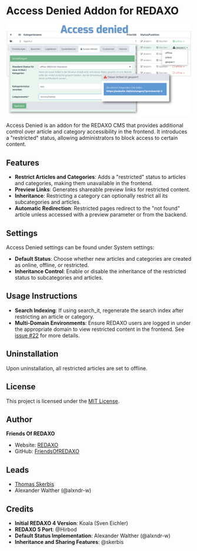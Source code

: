 # Access Denied Addon for REDAXO

![Screenshot](https://raw.githubusercontent.com/FriendsOfREDAXO/accessdenied/assets/screenshot.png)

Access Denied is an addon for the REDAXO CMS that provides additional control over article and category accessibility in the frontend. It introduces a "restricted" status, allowing administrators to block access to certain content.

## Features

- **Restrict Articles and Categories**: Adds a "restricted" status to articles and categories, making them unavailable in the frontend.
- **Preview Links**: Generates shareable preview links for restricted content.
- **Inheritance**: Restricting a category can optionally restrict all its subcategories and articles.
- **Automatic Redirection**: Restricted pages redirect to the "not found" article unless accessed with a preview parameter or from the backend.

## Settings

Access Denied settings can be found under System settings:

- **Default Status**: Choose whether new articles and categories are created as online, offline, or restricted.
- **Inheritance Control**: Enable or disable the inheritance of the restricted status to subcategories and articles.

## Usage Instructions

- **Search Indexing**: If using search_it, regenerate the search index after restricting an article or category.
- **Multi-Domain Environments**: Ensure REDAXO users are logged in under the appropriate domain to view restricted content in the frontend. See [issue #22](https://github.com/FriendsOfREDAXO/accessdenied/issues/22) for more details.

## Uninstallation

Upon uninstallation, all restricted articles are set to offline.

## License

This project is licensed under the [MIT License](LICENSE.md).

## Author

**Friends Of REDAXO**

- Website: [REDAXO](http://www.redaxo.org)
- GitHub: [FriendsOfREDAXO](https://github.com/FriendsOfREDAXO)

## Leads

- [Thomas Skerbis](https://github.com/skerbis)
- Alexander Walther (@alxndr-w)

## Credits

- **Initial REDAXO 4 Version**: Koala (Sven Eichler)
- **REDAXO 5 Port**: @Hirbod
- **Default Status Implementation**: Alexander Walther (@alxndr-w)
- **Inheritance and Sharing Features**: @skerbis
